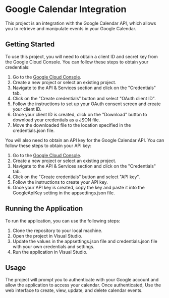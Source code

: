 # Google Calendar Integration
This project is an integration with the Google Calendar API, which allows you to retrieve and manipulate events in your Google Calendar.

## Getting Started
To use this project, you will need to obtain a client ID and secret key from the Google Cloud Console. You can follow these steps to obtain your credentials:

1. Go to the  [Google Cloud Console](https://console.cloud.google.com/).
2. Create a new project or select an existing project.
3. Navigate to the API & Services section and click on the "Credentials" tab.
4. Click on the "Create credentials" button and select "OAuth client ID".
5. Follow the instructions to set up your OAuth consent screen and create your client ID.
6. Once your client ID is created, click on the "Download" button to download your credentials as a JSON file.
7. Move the downloaded file to the location specified in the credentials.json file.

You will also need to obtain an API key for the Google Calendar API. You can follow these steps to obtain your API key:
1. Go to the  [Google Cloud Console](https://console.cloud.google.com/).
2. Create a new project or select an existing project.
3. Navigate to the API & Services section and click on the "Credentials" tab.
4. Click on the "Create credentials" button and select "API key".
5. Follow the instructions to create your API key.
6. Once your API key is created, copy the key and paste it into the GoogleApiKey setting in the appsettings.json file.

## Running the Application
To run the application, you can use the following steps:
1. Clone the repository to your local machine.
2. Open the project in Visual Studio.
3. Update the values in the appsettings.json file and credentials.json file with your own credentials and settings.
4. Run the application in Visual Studio.

## Usage
The project will prompt you to authenticate with your Google account and allow the application to access your calendar. Once authenticated, Use the web interface to create, view, update, and delete calendar events.







